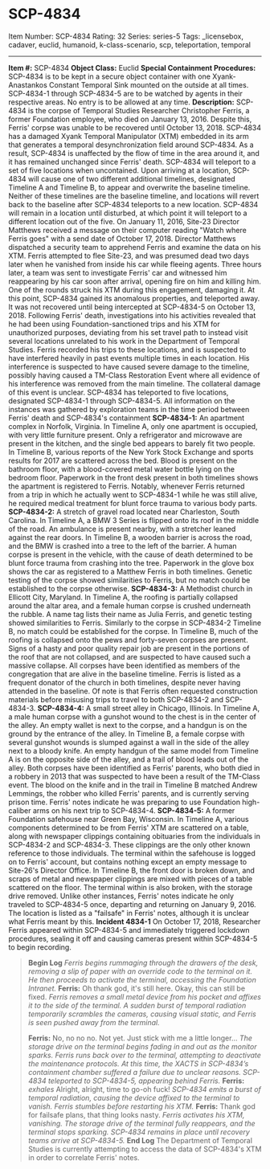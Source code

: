 # SCP-4834
Item Number: SCP-4834
Rating: 32
Series: series-5
Tags: _licensebox, cadaver, euclid, humanoid, k-class-scenario, scp, teleportation, temporal

---

**Item #:** SCP-4834
**Object Class:** Euclid
**Special Containment Procedures:** SCP-4834 is to be kept in a secure object container with one Xyank-Anastankos Constant Temporal Sink mounted on the outside at all times. SCP-4834-1 through SCP-4834-5 are to be watched by agents in their respective areas. No entry is to be allowed at any time.
**Description:** SCP-4834 is the corpse of Temporal Studies Researcher Christopher Ferris, a former Foundation employee, who died on January 13, 2016. Despite this, Ferris' corpse was unable to be recovered until October 13, 2018.
SCP-4834 has a damaged Xyank Temporal Manipulator (XTM) embedded in its arm that generates a temporal desynchronization field around SCP-4834. As a result, SCP-4834 is unaffected by the flow of time in the area around it, and it has remained unchanged since Ferris' death. SCP-4834 will teleport to a set of five locations when uncontained. Upon arriving at a location, SCP-4834 will cause one of two different additional timelines, designated Timeline A and Timeline B, to appear and overwrite the baseline timeline. Neither of these timelines are the baseline timeline, and locations will revert back to the baseline after SCP-4834 teleports to a new location. SCP-4834 will remain in a location until disturbed, at which point it will teleport to a different location out of the five.
On January 11, 2016, Site-23 Director Matthews received a message on their computer reading "Watch where Ferris goes" with a send date of October 17, 2018. Director Matthews dispatched a security team to apprehend Ferris and examine the data on his XTM. Ferris attempted to flee Site-23, and was presumed dead two days later when he vanished from inside his car while fleeing agents. Three hours later, a team was sent to investigate Ferris' car and witnessed him reappearing by his car soon after arrival, opening fire on him and killing him. One of the rounds struck his XTM during this engagement, damaging it. At this point, SCP-4834 gained its anomalous properties, and teleported away. It was not recovered until being intercepted at SCP-4834-5 on October 13, 2018.
Following Ferris' death, investigations into his activities revealed that he had been using Foundation-sanctioned trips and his XTM for unauthorized purposes, deviating from his set travel path to instead visit several locations unrelated to his work in the Department of Temporal Studies. Ferris recorded his trips to these locations, and is suspected to have interfered heavily in past events multiple times in each location. His interference is suspected to have caused severe damage to the timeline, possibly having caused a TM-Class Restoration Event where all evidence of his interference was removed from the main timeline. The collateral damage of this event is unclear.
SCP-4834 has teleported to five locations, designated SCP-4834-1 through SCP-4834-5. All information on the instances was gathered by exploration teams in the time period between Ferris' death and SCP-4834's containment
**SCP-4834-1:** An apartment complex in Norfolk, Virginia. In Timeline A, only one apartment is occupied, with very little furniture present. Only a refrigerator and microwave are present in the kitchen, and the single bed appears to barely fit two people. In Timeline B, various reports of the New York Stock Exchange and sports results for 2017 are scattered across the bed. Blood is present on the bathroom floor, with a blood-covered metal water bottle lying on the bedroom floor. Paperwork in the front desk present in both timelines shows the apartment is registered to Ferris. Notably, whenever Ferris returned from a trip in which he actually went to SCP-4834-1 while he was still alive, he required medical treatment for blunt force trauma to various body parts.
**SCP-4834-2:** A stretch of gravel road located near Charleston, South Carolina. In Timeline A, a BMW 3 Series is flipped onto its roof in the middle of the road. An ambulance is present nearby, with a stretcher leaned against the rear doors. In Timeline B, a wooden barrier is across the road, and the BMW is crashed into a tree to the left of the barrier. A human corpse is present in the vehicle, with the cause of death determined to be blunt force trauma from crashing into the tree. Paperwork in the glove box shows the car as registered to a Matthew Ferris in both timelines. Genetic testing of the corpse showed similarities to Ferris, but no match could be established to the corpse otherwise.
**SCP-4834-3:** A Methodist church in Ellicott City, Maryland. In Timeline A, the roofing is partially collapsed around the altar area, and a female human corpse is crushed underneath the rubble. A name tag lists their name as Julia Ferris, and genetic testing showed similarities to Ferris. Similarly to the corpse in SCP-4834-2 Timeline B, no match could be established for the corpse. In Timeline B, much of the roofing is collapsed onto the pews and forty-seven corpses are present. Signs of a hasty and poor quality repair job are present in the portions of the roof that are not collapsed, and are suspected to have caused such a massive collapse. All corpses have been identified as members of the congregation that are alive in the baseline timeline. Ferris is listed as a frequent donator of the church in both timelines, despite never having attended in the baseline. Of note is that Ferris often requested construction materials before misusing trips to travel to both SCP-4834-2 and SCP-4834-3.
**SCP-4834-4:** A small street alley in Chicago, Illinois. In Timeline A, a male human corpse with a gunshot wound to the chest is in the center of the alley. An empty wallet is next to the corpse, and a handgun is on the ground by the entrance of the alley. In Timeline B, a female corpse with several gunshot wounds is slumped against a wall in the side of the alley next to a bloody knife. An empty handgun of the same model from Timeline A is on the opposite side of the alley, and a trail of blood leads out of the alley. Both corpses have been identified as Ferris' parents, who both died in a robbery in 2013 that was suspected to have been a result of the TM-Class event. The blood on the knife and in the trail in Timeline B matched Andrew Lemmings, the robber who killed Ferris' parents, and is currently serving prison time. Ferris' notes indicate he was preparing to use Foundation high-caliber arms on his next trip to SCP-4834-4.
**SCP-4834-5:** A former Foundation safehouse near Green Bay, Wisconsin. In Timeline A, various components determined to be from Ferris' XTM are scattered on a table, along with newspaper clippings containing obituaries from the individuals in SCP-4834-2 and SCP-4834-3. These clippings are the only other known reference to those individuals. The terminal within the safehouse is logged on to Ferris' account, but contains nothing except an empty message to Site-26's Director Office. In Timeline B, the front door is broken down, and scraps of metal and newspaper clippings are mixed with pieces of a table scattered on the floor. The terminal within is also broken, with the storage drive removed. Unlike other instances, Ferris' notes indicate he only traveled to SCP-4834-5 once, departing and returning on January 9, 2016. The location is listed as a "failsafe" in Ferris' notes, although it is unclear what Ferris meant by this.
**Incident 4834-1**
On October 17, 2018, Researcher Ferris appeared within SCP-4834-5 and immediately triggered lockdown procedures, sealing it off and causing cameras present within SCP-4834-5 to begin recording.
> **Begin Log**
> _Ferris begins rummaging through the drawers of the desk, removing a slip of paper with an override code to the terminal on it. He then proceeds to activate the terminal, accessing the Foundation Intranet._
> **Ferris:** Oh thank god, it's still here. Okay, this can still be fixed.
> _Ferris removes a small metal device from his pocket and affixes it to the side of the terminal. A sudden burst of temporal radiation temporarily scrambles the cameras, causing visual static, and Ferris is seen pushed away from the terminal._  
>    
>  **Ferris:** No, no no no. Not yet. Just stick with me a little longer…
> _The storage drive on the terminal begins fading in and out as the monitor sparks. Ferris runs back over to the terminal, attempting to deactivate the maintenance protocols._
> _At this time, the XACTS in SCP-4834’s containment chamber suffered a failure due to unclear reasons. SCP-4834 teleported to SCP-4834-5, appearing behind Ferris._
> **Ferris:** _exhales_ Alright, alright, time to go-oh fuck!
> _SCP-4834 emits a burst of temporal radiation, causing the device affixed to the terminal to vanish. Ferris stumbles before restarting his XTM._
> **Ferris:** Thank god for failsafe plans, that thing looks nasty.
> _Ferris activates his XTM, vanishing. The storage drive of the terminal fully reappears, and the terminal stops sparking. SCP-4834 remains in place until recovery teams arrive at SCP-4834-5._
> **End Log**
The Department of Temporal Studies is currently attempting to access the data of SCP-4834's XTM in order to correlate Ferris' notes.